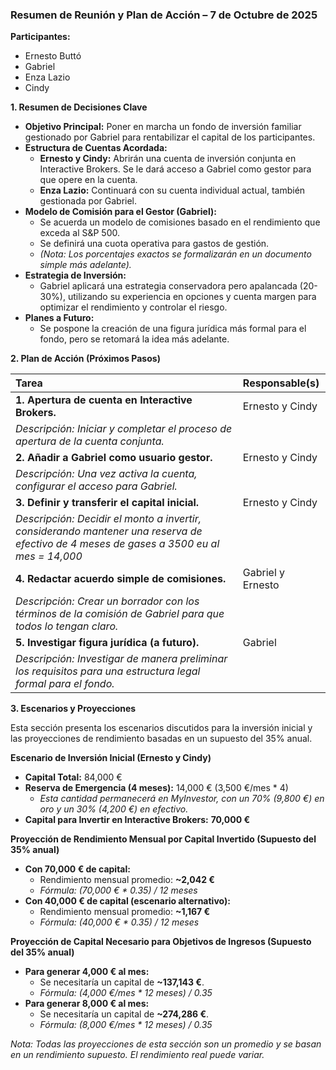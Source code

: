 ### **Resumen de Reunión y Plan de Acción – 7 de Octubre de 2025**

**Participantes:**
*   Ernesto Buttó
*   Gabriel
*   Enza Lazio
*   Cindy

**1. Resumen de Decisiones Clave**

*   **Objetivo Principal:** Poner en marcha un fondo de inversión familiar gestionado por Gabriel para rentabilizar el capital de los participantes.
*   **Estructura de Cuentas Acordada:**
    *   **Ernesto y Cindy:** Abrirán una cuenta de inversión conjunta en Interactive Brokers. Se le dará acceso a Gabriel como gestor para que opere en la cuenta.
    *   **Enza Lazio:** Continuará con su cuenta individual actual, también gestionada por Gabriel.
*   **Modelo de Comisión para el Gestor (Gabriel):**
    *   Se acuerda un modelo de comisiones basado en el rendimiento que exceda al S&P 500.
    *   Se definirá una cuota operativa para gastos de gestión.
    *   *(Nota: Los porcentajes exactos se formalizarán en un documento simple más adelante).*
*   **Estrategia de Inversión:**
    *   Gabriel aplicará una estrategia conservadora pero apalancada (20-30%), utilizando su experiencia en opciones y cuenta margen para optimizar el rendimiento y controlar el riesgo.
*   **Planes a Futuro:**
    *   Se pospone la creación de una figura jurídica más formal para el fondo, pero se retomará la idea más adelante.

**2. Plan de Acción (Próximos Pasos)**

| Tarea | Responsable(s) |
| :--- | :--- |
| **1. Apertura de cuenta en Interactive Brokers.** | Ernesto y Cindy |
| *Descripción: Iniciar y completar el proceso de apertura de la cuenta conjunta.* | |
| **2. Añadir a Gabriel como usuario gestor.** | Ernesto y Cindy |
| *Descripción: Una vez activa la cuenta, configurar el acceso para Gabriel.* | |
| **3. Definir y transferir el capital inicial.** | Ernesto y Cindy |
| *Descripción: Decidir el monto a invertir, considerando mantener una reserva de efectivo de 4 meses de gases a 3500 eu al mes = 14,000* | |
| **4. Redactar acuerdo simple de comisiones.** | Gabriel y Ernesto |
| *Descripción: Crear un borrador con los términos de la comisión de Gabriel para que todos lo tengan claro.* | |
| **5. Investigar figura jurídica (a futuro).** | Gabriel |
| *Descripción: Investigar de manera preliminar los requisitos para una estructura legal formal para el fondo.* | |

**3. Escenarios y Proyecciones**

Esta sección presenta los escenarios discutidos para la inversión inicial y las proyecciones de rendimiento basadas en un supuesto del 35% anual.

**Escenario de Inversión Inicial (Ernesto y Cindy)**

*   **Capital Total:** 84,000 €
*   **Reserva de Emergencia (4 meses):** 14,000 € (3,500 €/mes * 4)
    *   *Esta cantidad permanecerá en MyInvestor, con un 70% (9,800 €) en oro y un 30% (4,200 €) en efectivo.*
*   **Capital para Invertir en Interactive Brokers:** **70,000 €**

**Proyección de Rendimiento Mensual por Capital Invertido (Supuesto del 35% anual)**

*   **Con 70,000 € de capital:**
    *   Rendimiento mensual promedio: **~2,042 €**
    *   *Fórmula: (70,000 € * 0.35) / 12 meses*
*   **Con 40,000 € de capital (escenario alternativo):**
    *   Rendimiento mensual promedio: **~1,167 €**
    *   *Fórmula: (40,000 € * 0.35) / 12 meses*

**Proyección de Capital Necesario para Objetivos de Ingresos (Supuesto del 35% anual)**

*   **Para generar 4,000 € al mes:**
    *   Se necesitaría un capital de **~137,143 €**.
    *   *Fórmula: (4,000 €/mes * 12 meses) / 0.35*
*   **Para generar 8,000 € al mes:**
    *   Se necesitaría un capital de **~274,286 €**.
    *   *Fórmula: (8,000 €/mes * 12 meses) / 0.35*

*Nota: Todas las proyecciones de esta sección son un promedio y se basan en un rendimiento supuesto. El rendimiento real puede variar.*